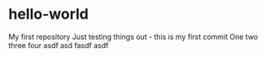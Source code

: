# hello-world
My first repository
Just testing things out - this is my first commit
One two three four asdf asd fasdf asdf 
